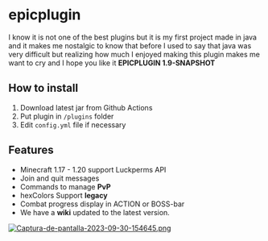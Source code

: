 # epicplugin
I know it is not one of the best plugins but it is my first project made in java and it makes me nostalgic 
to know that before I used to say that java was very difficult but 
realizing how much I enjoyed making this plugin makes me want to cry and I hope you like it **EPICPLUGIN 1.9-SNAPSHOT**

## How to install
1. Download latest jar from Github Actions
2. Put plugin in `/plugins` folder
3. Edit `config.yml` file if necessary

## Features
- Minecraft 1.17 - 1.20 support Luckperms API
- Join and quit messages
- Commands to manage **PvP**
- hexColors Support **legacy**
- Combat progress display in ACTION or BOSS-bar
- We have a **wiki** updated to the latest version.

[![Captura-de-pantalla-2023-09-30-154645.png](https://i.postimg.cc/TYF9c9fF/Captura-de-pantalla-2023-09-30-154645.png)](https://postimg.cc/gny8z3wH)
